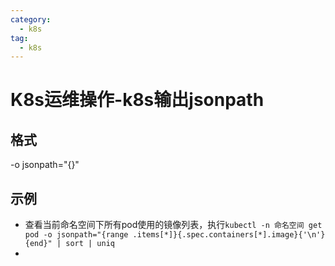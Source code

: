 ```yaml
---
category:
  - k8s
tag:
  - k8s
---
```

#  K8s运维操作-k8s输出jsonpath

## 格式
-o jsonpath="{}"

## 示例

- 查看当前命名空间下所有pod使用的镜像列表，执行`kubectl -n 命名空间 get pod -o jsonpath="{range .items[*]}{.spec.containers[*].image}{'\n'}{end}" | sort | uniq`
- 